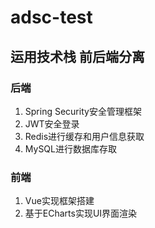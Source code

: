 # adsc-test
## 运用技术栈 前后端分离
### 后端
1. Spring Security安全管理框架
2. JWT安全登录
3. Redis进行缓存和用户信息获取
4. MySQL进行数据库存取

### 前端
1. Vue实现框架搭建
2. 基于ECharts实现UI界面渲染







